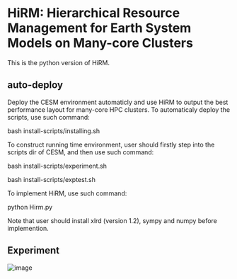 # HiRM: Hierarchical Resource Management for Earth System Models on Many-core Clusters
This is the python version of HiRM.
## auto-deploy
Deploy the CESM environment automaticly and use HiRM to output the best performance layout for many-core HPC clusters.
To automaticaly deploy the scripts, use such command:

bash install-scripts/installing.sh

To construct running time environment, user should firstly step into the scripts dir of CESM, and then use such command:

bash install-scripts/experiment.sh

bash install-scripts/exptest.sh

To implement HiRM, use such command:

python Hirm.py

Note that user should install xlrd (version 1.2), sympy and numpy before implemention.

## Experiment
![image](https://github.com/xzwbsz/auto-deploy/assets/44642002/69fe95af-c2c3-4c7e-93b3-d1448d7788f4)


